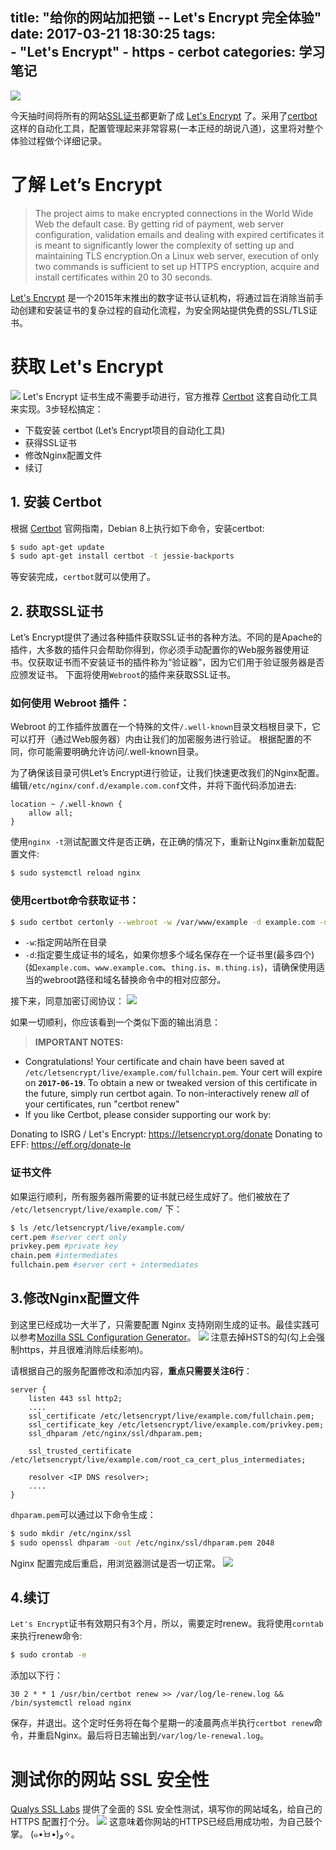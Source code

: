 title: "给你的网站加把锁 -- Let's Encrypt 完全体验" 
date: 2017-03-21 18:30:25
tags:  
    - "Let's Encrypt"
    - https
    - cerbot
categories: 学习笔记
---
![](https://ws1.sinaimg.cn/large/006qRazegy1fdunpet5toj30t50d7n3d.jpg)

今天抽时间将所有的网站[SSL证书](https://zh.wikipedia.org/wiki/%E5%82%B3%E8%BC%B8%E5%B1%A4%E5%AE%89%E5%85%A8%E5%8D%94%E8%AD%B0)都更新了成 [Let's Encrypt](https://letsencrypt.org/) 了。采用了[certbot](https://certbot.eff.org) 这样的自动化工具，配置管理起来非常容易(一本正经的胡说八道)，这里将对整个体验过程做个详细记录。

<!-- more -->


# 了解 Let’s Encrypt
> The project aims to make encrypted connections in the World Wide Web the default case. By getting rid of payment, web server configuration, validation emails and dealing with expired certificates it is meant to significantly lower the complexity of setting up and maintaining TLS encryption.On a Linux web server, execution of only two commands is sufficient to set up HTTPS encryption, acquire and install certificates within 20 to 30 seconds.

[Let's Encrypt](https://letsencrypt.org/) 是一个2015年末推出的数字证书认证机构，将通过旨在消除当前手动创建和安装证书的复杂过程的自动化流程，为安全网站提供免费的SSL/TLS证书。

# 获取 Let's Encrypt
![](https://ws1.sinaimg.cn/large/006qRazegy1fduo29ztewj30mb0bxt9d.jpg)
Let's Encrypt 证书生成不需要手动进行，官方推荐 [Certbot](https://certbot.eff.org) 这套自动化工具来实现。3步轻松搞定：
- 下载安装 certbot (Let’s Encrypt项目的自动化工具)
- 获得SSL证书
- 修改Nginx配置文件
- 续订

## 1. 安装 Certbot
根据 [Certbot](https://certbot.eff.org) 官网指南，Debian 8上执行如下命令，安装certbot:
```bash
$ sudo apt-get update
$ sudo apt-get install certbot -t jessie-backports
```
等安装完成，`certbot`就可以使用了。

## 2. 获取SSL证书
Let’s Encrypt提供了通过各种插件获取SSL证书的各种方法。不同的是Apache的插件，大多数的插件只会帮助你得到，你必须手动配置你的Web服务器使用证书。仅获取证书而不安装证书的插件称为“验证器”，因为它们用于验证服务器是否应颁发证书。
下面将使用`Webroot`的插件来获取SSL证书。

### 如何使用 Webroot 插件：
Webroot 的工作插件放置在一个特殊的文件`/.well-known`目录文档根目录下，它可以打开（通过Web服务器）内由让我们的加密服务进行验证。 根据配置的不同，你可能需要明确允许访问/.well-known目录。

为了确保该目录可供Let’s Encrypt进行验证，让我们快速更改我们的Nginx配置。编辑`/etc/nginx/conf.d/example.com.conf`文件，并将下面代码添加进去:
```nginx
location ~ /.well-known {
    allow all;
}
```
使用`nginx -t`测试配置文件是否正确，在正确的情况下，重新让Nginx重新加载配置文件:
```bash
$ sudo systemctl reload nginx
```

### 使用certbot命令获取证书：
```bash
$ sudo certbot certonly --webroot -w /var/www/example -d example.com -d www.example.com -w /var/www/thing -d thing.is -d m.thing.is
```
- `-w`:指定网站所在目录
- `-d`:指定要生成证书的域名，如果你想多个域名保存在一个证书里(最多四个)(如`example.com`、`www.example.com`、`thing.is`、`m.thing.is`)，请确保使用适当的webroot路径和域名替换命令中的相对应部分。

接下来，同意加密订阅协议：
![](https://ws1.sinaimg.cn/large/006qRazegy1fdup0jojf7j30fv0bdwf1.jpg)

如果一切顺利，你应该看到一个类似下面的输出消息：
>**IMPORTANT NOTES:**
 - Congratulations! Your certificate and chain have been saved at
   `/etc/letsencrypt/live/example.com/fullchain.pem`. Your cert will expire
   on **`2017-06-19`**. To obtain a new or tweaked version of this
   certificate in the future, simply run certbot again. To
   non-interactively renew *all* of your certificates, run "certbot
   renew"
 - If you like Certbot, please consider supporting our work by:
>
   Donating to ISRG / Let's Encrypt:   https://letsencrypt.org/donate
   Donating to EFF:                    https://eff.org/donate-le

### 证书文件
如果运行顺利，所有服务器所需要的证书就已经生成好了。他们被放在了 `/etc/letsencrypt/live/example.com/` 下：
```bash
$ ls /etc/letsencrypt/live/example.com/
cert.pem #server cert only  
privkey.pem #private key  
chain.pem #intermediates  
fullchain.pem #server cert + intermediates 
```
## 3.修改Nginx配置文件
到这里已经成功一大半了，只需要配置 Nginx 支持刚刚生成的证书。最佳实践可以参考[Mozilla SSL Configuration Generator](https://mozilla.github.io/server-side-tls/ssl-config-generator/)。
![](https://ws1.sinaimg.cn/large/006qRazegy1fdupi6lhxmj30oz0lon0q.jpg)
注意去掉HSTS的勾(勾上会强制https，并且很难消除后续影响)。

请根据自己的服务配置修改和添加内容，**重点只需要关注6行**：
```nginx
server {  
    listen 443 ssl http2;
    ....
    ssl_certificate /etc/letsencrypt/live/example.com/fullchain.pem;
    ssl_certificate_key /etc/letsencrypt/live/example.com/privkey.pem;
    ssl_dhparam /etc/nginx/ssl/dhparam.pem;

    ssl_trusted_certificate /etc/letsencrypt/live/example.com/root_ca_cert_plus_intermediates;

    resolver <IP DNS resolver>;
    ....
}
```
`dhparam.pem`可以通过以下命令生成：
```bash
$ sudo mkdir /etc/nginx/ssl
$ sudo openssl dhparam -out /etc/nginx/ssl/dhparam.pem 2048
```
Nginx 配置完成后重启，用浏览器测试是否一切正常。
![](https://ws1.sinaimg.cn/large/006qRazegy1fdupmoluqij306y035glg.jpg)

## 4.续订
`Let's Encrypt`证书有效期只有3个月，所以，需要定时renew。我将使用`corntab`来执行renew命令:
```bash
$ sudo crontab -e
```
添加以下行：
```crontab
30 2 * * 1 /usr/bin/certbot renew >> /var/log/le-renew.log && /bin/systemctl reload nginx
```
保存，并退出。这个定时任务将在每个星期一的凌晨两点半执行`certbot renew`命令，并重启Nginx。最后将日志输出到`/var/log/le-renewal.log`。

# 测试你的网站 SSL 安全性
[Qualys SSL Labs](https://www.ssllabs.com/ssltest/index.html) 提供了全面的 SSL 安全性测试，填写你的网站域名，给自己的 HTTPS 配置打个分。
![](https://ws1.sinaimg.cn/large/006qRazegy1fdupydm71rj30ts0fkt9s.jpg)
这意味着你网站的HTTPS已经启用成功啦，为自己鼓个掌。 (๑•̀ㅂ•́)و✧。

